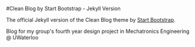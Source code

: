 #Clean Blog by Start Bootstrap - Jekyll Version

The official Jekyll version of the Clean Blog theme by [Start Bootstrap](http://startbootstrap.com/).

Blog for my group's fourth year design project in Mechatronics Engineering @ UWaterloo
